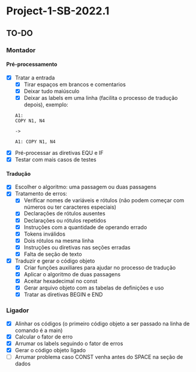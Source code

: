 # Project-1-SB-2022.1

## TO-DO
### Montador
#### Pré-processamento
- [x] Tratar a entrada
  - [x] Tirar espaços em brancos e comentarios
  - [x] Deixar tudo maiúsculo 
  - [x] Deixar as labels em uma linha (facilita o processo de tradução depois), exemplo:
  ```
  A1:
  COPY N1, N4

  ->

  A1: COPY N1, N4
  ```
- [x] Pré-processar as diretivas EQU e IF
- [x] Testar com mais casos de testes
#### Tradução 
- [x] Escolher o algoritmo: uma passagem ou duas passagens
- [x] Tratamento de erros:
  - [x] Verificar nomes de variáveis e rótulos (não podem começar com números ou ter caracteres especiais)
  - [x] Declarações de rótulos ausentes
  - [x] Declarações ou rótulos repetidos
  - [x] Instruções com a quantidade de operando errado
  - [x] Tokens inválidos
  - [x] Dois rótulos na mesma linha
  - [x] Instruções ou diretivas nas seções erradas
  - [x] Falta de seção de texto
- [x] Traduzir e gerar o código objeto
  - [x] Criar funções auxiliares para ajudar no processo de tradução
  - [x] Aplicar o algoritmo de duas passagens
  - [x] Aceitar hexadecimal no const
  - [x] Gerar arquivo objeto com as tabelas de definições e uso
  - [x] Tratar as diretivas BEGIN e END
### Ligador

- [x] Alinhar os códigos (o primeiro código objeto a ser passado na linha de comando é a main)
- [x] Calcular o fator de erro 
- [x] Arrumar os labels seguindo o fator de erros
- [x] Gerar o código objeto ligado
- [ ] Arrumar problema caso CONST venha antes do SPACE na seção de dados
